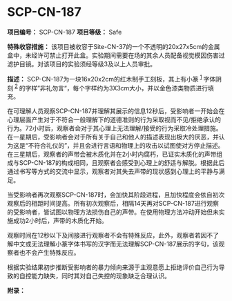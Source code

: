 # SCP-CN-187


**项目编号：** SCP-CN-187
**项目等级：** Safe

**特殊收容措施：** 该项目被收容于Site-CN-37的一个不透明的20x27x5cm的金属盒中，未经许可禁止打开此盒。实验期间需要在场的其余人员配备视觉模因伤害过滤护目镜。对该项目的实验须经等级3及以上人员审批。

**描述：** SCP-CN-187为一块16x20x2cm的红木制手工刻板，其上有小篆<sup class='footnoteref'>
 <a shape='rect' class='footnoteref' id='footnoteref-1' href='javascript:;' onclick='WIKIDOT.page.utils.scrollToReference(&apos;footnote-1&apos;)'>1</a>
</sup>字体阴刻<sup class='footnoteref'>
 <a shape='rect' class='footnoteref' id='footnoteref-2' href='javascript:;' onclick='WIKIDOT.page.utils.scrollToReference(&apos;footnote-2&apos;)'>2</a>
</sup>的字样”非礼勿言“，每个字样约为3X3cm大小，并以金色漆类物质进行填充。

在可理解人员观察SCP-CN-187并理解其展示的信息12秒后，受影响者一开始会在心理层面产生对于不符合一般理解下的道德准则的行为采取视而不见/拒绝承认的行为。72小时后，观察者会对于其心理上无法理解/接受的行为采取冷处理措施。在一星期后，受影响者会对于所有关于自己和他人的描述表现出极大的厌恶，并认为这是“不符合礼仪的”，并且会进行言语和物理上的攻击以试图使对方停止描述。在三星期后，观察者的声带会被木质化并在2小时内腐朽，已证实木质化的声带组成与SCP-CN-187的构成相同，且观察者会感受到心理上的舒适与解脱。根据此后通过书写等方式的交流中显示，观察者对其失去声带的现状感到心理上的平静与满足。

当受影响者再次观察SCP-CN-187时，会加快其阶段进程，且加快程度会依自初次观察后的相距时间提高。所有初次观察后，相隔14天再对SCP-CN-187进行观察的受影响者，皆试图以物理方法损伤自己的声带。在使用物理方法冲动开始但未实施成功2小时后，声带的木质化开始。

观察时间在12秒以下及间接进行观察者不会有特殊反应，此外，观察者若因不了解中文或无法理解小篆字体书写的汉字而无法理解SCP-CN-187展示的字句，该观察者也不会产生特殊反应。

根据实验结果初步推断受影响者的暴力倾向来源于主观意愿上拒绝评价自己行为导致的自控能力缺失，同时其对自己失控的现象缺乏合理认识。

**附录：** 





